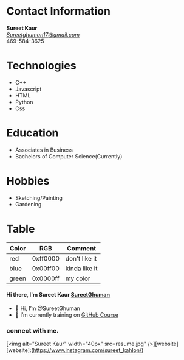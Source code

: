 # Contact Information
**Sureet Kaur**<br/>
*Sureetghuman17@gmail.com*<br/>
469-584-3625
# Technologies
- C++
- Javascript
- HTML
- Python
- Css
# Education
* Associates in Business
* Bachelors of Computer Science(Currently)
# Hobbies
* Sketching/Painting
* Gardening
# Table
Color | RGB | Comment
------|-----|--------
red | 0xff0000 | don't like it
blue | 0x00ff00 | kinda like it
green | 0x0000ff | my color

#### Hi there, I'm Sureet Kaur [SureetGhuman]()
- 👋 Hi, I’m @SureetGhuman
- 🌱 I’m currently training on [GitHub Course](website)

### connect with me.
[<img alt="Sureet Kaur" width="40px" src=resume.jpg" />][website]
[website]:(https://www.instagram.com/sureet_kahlon/)
